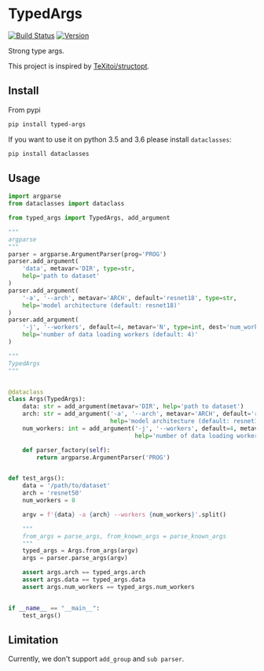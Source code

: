 # TypedArgs

[![Build Status](https://travis-ci.org/SunDoge/typed-args.svg?branch=master)](https://travis-ci.org/SunDoge/typed-args)
[![Version](https://img.shields.io/pypi/v/typed-args)](https://pypi.org/project/typed-args/)

Strong type args.

This project is inspired by [TeXitoi/structopt](https://github.com/TeXitoi/structopt).

## Install

From pypi

```bash
pip install typed-args
```

If you want to use it on python 3.5 and 3.6 please install `dataclasses`:

```bash
pip install dataclasses
```

## Usage


```python
import argparse
from dataclasses import dataclass

from typed_args import TypedArgs, add_argument

"""
argparse
"""
parser = argparse.ArgumentParser(prog='PROG')
parser.add_argument(
    'data', metavar='DIR', type=str,
    help='path to dataset'
)
parser.add_argument(
    '-a', '--arch', metavar='ARCH', default='resnet18', type=str,
    help='model architecture (default: resnet18)'
)
parser.add_argument(
    '-j', '--workers', default=4, metavar='N', type=int, dest='num_workers',
    help='number of data loading workers (default: 4)'
)

"""
TypedArgs
"""


@dataclass
class Args(TypedArgs):
    data: str = add_argument(metavar='DIR', help='path to dataset')
    arch: str = add_argument('-a', '--arch', metavar='ARCH', default='resnet18',
                             help='model architecture (default: resnet18)')
    num_workers: int = add_argument('-j', '--workers', default=4, metavar='N',
                                    help='number of data loading workers (default: 4)')

    def parser_factory(self):
        return argparse.ArgumentParser('PROG')


def test_args():
    data = '/path/to/dataset'
    arch = 'resnet50'
    num_workers = 8

    argv = f'{data} -a {arch} --workers {num_workers}'.split()

    """
    from_args = parse_args, from_known_args = parse_known_args
    """
    typed_args = Args.from_args(argv)
    args = parser.parse_args(argv)

    assert args.arch == typed_args.arch
    assert args.data == typed_args.data
    assert args.num_workers == typed_args.num_workers


if __name__ == "__main__":
    test_args()
```

## Limitation

Currently, we don't support `add_group` and `sub parser`.